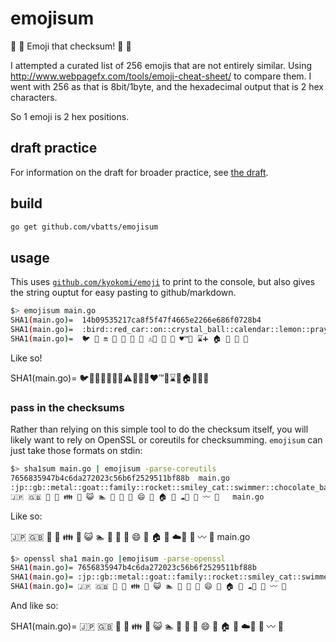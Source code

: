 # emojisum

:pray: :paperclip: Emoji that checksum! :tada: :poop:

I attempted a curated list of 256 emojis that are not entirely similar. Using http://www.webpagefx.com/tools/emoji-cheat-sheet/ to compare them. I went with 256 as that is 8bit/1byte, and the hexadecimal output that is 2 hex characters.

So 1 emoji is 2 hex positions.

## draft practice

For information on the draft for broader practice, see [the draft](./emoji/README.md).

## build

```bash
go get github.com/vbatts/emojisum
```

## usage

This uses [`github.com/kyokomi/emoji`](https://github.com/kyokomi/emoji) to print to the console, but also gives the string ouptut for easy pasting to github/markdown.

```bash
$> emojisum main.go 
SHA1(main.go)=  14b09535217ca8f5f47f4665e2266e686f0728b4
SHA1(main.go)=  :bird::red_car::on::crystal_ball::calendar::lemon::pray::warning::violin::lollipop::facepunch::hearts::tm::children_crossing::hourglass::heavy_plus_sign::house::ant::clap::rocket:
SHA1(main.go)=  🐦 🚗 🔛 🔮 📆 🍋 🙏 ⚠️🎻 🍭 👊 ♥️™️🚸 ⌛️➕ 🏠 🐜 👏 🚀 
```

Like so!

SHA1(main.go)=  :bird::red_car::on::crystal_ball::calendar::lemon::pray::warning::violin::lollipop::facepunch::hearts::tm::children_crossing::hourglass::heavy_plus_sign::house::ant::clap::rocket:


### pass in the checksums

Rather than relying on this simple tool to do the checksum itself, you will likely want to rely on OpenSSL or coreutils for checksumming.
`emojisum` can just take those formats on stdin:

```bash
$> sha1sum main.go | emojisum -parse-coreutils
7656835947b4c6da272023c56b6f2529511bf88b  main.go
:jp::gb::metal::goat::family::rocket::smiley_cat::swimmer::chocolate_bar::cactus::candy::smile::honeybee::house::cherries::cloud::fries::bow::wavy_dash::musical_score:  main.go
🇯🇵 🇬🇧 🤘 🐐 👪 🚀 😺 🏊 🍫 🌵 🍬 😄 🐝 🏠 🍒 ☁️🍟 🙇 〰️ 🎼   main.go
```

Like so: 

🇯🇵 🇬🇧 🤘 🐐 👪 🚀 😺 🏊 🍫 🌵 🍬 😄 🐝 🏠 🍒 ☁️🍟 🙇 〰️ 🎼   main.go


```bash
$> openssl sha1 main.go |emojisum -parse-openssl
SHA1(main.go)= 7656835947b4c6da272023c56b6f2529511bf88b
SHA1(main.go)= :jp::gb::metal::goat::family::rocket::smiley_cat::swimmer::chocolate_bar::cactus::candy::smile::honeybee::house::cherries::cloud::fries::bow::wavy_dash::musical_score:
SHA1(main.go)= 🇯🇵 🇬🇧 🤘 🐐 👪 🚀 😺 🏊 🍫 🌵 🍬 😄 🐝 🏠 🍒 ☁️🍟 🙇 〰️ 🎼 
```

And like so:

SHA1(main.go)= 🇯🇵 🇬🇧 🤘 🐐 👪 🚀 😺 🏊 🍫 🌵 🍬 😄 🐝 🏠 🍒 ☁️🍟 🙇 〰️ 🎼 
